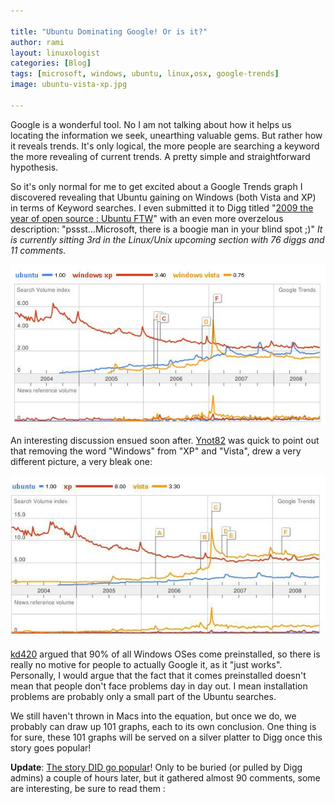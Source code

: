 ```yaml
---

title: "Ubuntu Dominating Google! Or is it?"
author: rami
layout: linuxologist
categories: [Blog]
tags: [microsoft, windows, ubuntu, linux,osx, google-trends]
image: ubuntu-vista-xp.jpg

---
```


Google is a wonderful tool. No I am not talking about how it helps us locating the information we seek, unearthing valuable gems. But rather how it reveals trends. It's only logical, the more people are searching a keyword the more revealing of current trends. A pretty simple and straightforward hypothesis.

So it's only normal for me to get excited about a Google Trends graph I discovered revealing that Ubuntu gaining on Windows (both Vista and XP) in terms of Keyword searches. I even submitted it to Digg titled "[2009 the year of open source : Ubuntu FTW](http://digg.com/linux_unix/2009_the_year_of_open_source_Ubuntu_FTW)" with an even more overzelous description: "pssst...Microsoft, there is a boogie man in your blind spot ;)" _It is currently sitting 3rd in the Linux/Unix upcoming section with 76 diggs and 11 comments._

![Ubuntu Linux Microsoft Windows Vista XP Google Trends](/assets/images/content/blog/ubuntu-vista-xp.jpg)

An interesting discussion ensued soon after. [Ynot82](http://digg.com/linux_unix/2009_the_year_of_open_source_Ubuntu_FTW?t=19238125#c19238125) was quick to point out that removing the word "Windows" from "XP" and "Vista", drew a very different picture, a very bleak one:

![Ubuntu Linux Microsoft Windows Vista XP Google Trends](/assets/images/content/blog/ubuntu-vista-xp-2.jpg)

[kd420](http://digg.com/linux_unix/2009_the_year_of_open_source_Ubuntu_FTW?t=19241601#c19241601) argued that 90% of all Windows OSes come preinstalled, so there is really no motive for people to actually Google it, as it "just works".  Personally, I would argue that the fact that it comes preinstalled doesn't mean that people don't face problems day in day out. I mean installation problems are probably only a small part of the Ubuntu searches.

We still haven't thrown in Macs into the equation, but once we do, we probably can draw up 101 graphs, each to its own conclusion. One thing is for sure, these 101 graphs will be served on a silver platter to Digg once this story goes popular!

**Update**: [The story DID go popular](http://digg.com/linux_unix/2009_the_year_of_open_source_Ubuntu_FTW)! Only to be buried (or pulled by Digg admins) a couple of hours later, but it gathered almost 90 comments, some are interesting, be sure to read them :
